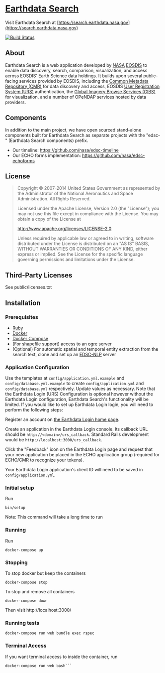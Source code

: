 # [Earthdata Search](https://search.earthdata.nasa.gov)

Visit Earthdata Search at
[https://search.earthdata.nasa.gov](https://search.earthdata.nasa.gov)

[![Build Status](https://travis-ci.org/nasa/earthdata-search.svg?branch=master)](https://travis-ci.org/nasa/earthdata-search)

## About
Earthdata Search is a web application developed by [NASA](http://nasa.gov) [EOSDIS](https://earthdata.nasa.gov)
to enable data discovery, search, comparison, visualization, and access across EOSDIS' Earth Science data holdings.
It builds upon several public-facing services provided by EOSDIS, including
the [Common Metadata Repository (CMR)](https://cmr.earthdata.nasa.gov/search/) for data discovery and access,
EOSDIS [User Registration System (URS)](https://urs.earthdata.nasa.gov) authentication,
the [Global Imagery Browse Services (GIBS)](https://earthdata.nasa.gov/gibs) for visualization,
and a number of OPeNDAP services hosted by data providers.

## Components

In addition to the main project, we have open sourced stand-alone components built for
Earthdata Search as separate projects with the "edsc-" (Earthdata Search components) prefix.

 * Our timeline: https://github.com/nasa/edsc-timeline
 * Our ECHO forms implementation: https://github.com/nasa/edsc-echoforms

## License

> Copyright © 2007-2014 United States Government as represented by the Administrator of the National Aeronautics and Space Administration. All Rights Reserved.
>
> Licensed under the Apache License, Version 2.0 (the "License"); you may not use this file except in compliance with the License.
> You may obtain a copy of the License at
>
>    http://www.apache.org/licenses/LICENSE-2.0
>
>Unless required by applicable law or agreed to in writing, software distributed under the License is distributed on an "AS IS" BASIS,
>WITHOUT WARRANTIES OR CONDITIONS OF ANY KIND, either express or implied. See the License for the specific language governing permissions and limitations under the License.

## Third-Party Licenses

See public/licenses.txt

## Installation

### Prerequisites
* [Ruby](https://www.ruby-lang.org)
* [Docker](https://docs.docker.com/install/)
* [Docker Compose](https://docs.docker.com/compose/install/)
* (For shapefile support) access to an [ogre](http://ogre.adc4gis.com) server
* (Optional) For automatic spatial and temporal entity extraction from the search text, clone and set up an [EDSC-NLP](https://git.earthdata.nasa.gov/projects/EDSC/repos/edsc-nlp/browse) server

### Application Configuration

Use the templates at `config/application.yml.example` and `config/database.yml.example` to create `config/application.yml` and `config/database.yml` respectively. Update values as necessary. Note that the Earthdata Login (URS) Configuration is optional however without the Earthdata Login configuration, Earthdata Search's functionality will be limited. If you would like to set up Earthdata Login login, you will need to perform the following steps:

Register an account on [the Earthdata Login home page](https://urs.earthdata.nasa.gov/home).

Create an application in the Earthdata Login console. Its callback URL should be `http://<domain>/urs_callback`.  Standard Rails development would be `http://localhost:3000/urs_callback`.

Click the "Feedback" icon on the Earthdata Login page and request that your new application be placed in the ECHO application group (required for ECHO/CMR to recognize your tokens).

Your Earthdata Login application's client ID will need to be saved in `config/application.yml`.

### Initial setup

Run

    bin/setup

Note: This command will take a long time to run

### Running

Run

    docker-compose up

### Stopping

To stop docker but keep the containers

    docker-compose stop

To stop and remove all containers

    docker-compose down

Then visit http://localhost:3000/

### Running tests

    docker-compose run web bundle exec rspec

### Terminal Access

If you want terminal access to inside the container, run

    docker-compose run web bash```
